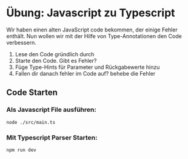# Übung: Javascript zu Typescript

Wir haben einen alten JavaScript code bekommen, der einige Fehler enthält.
Nun wollen wir mit der Hilfe von Type-Annotationen den Code verbessern.

1. Lese den Code gründlich durch
2. Starte den Code. Gibt es Fehler?
3. Füge Type-Hints für Parameter und Rückgabewerte hinzu
4. Fallen dir danach fehler im Code auf? behebe die Fehler

## Code Starten

### Als Javascript File ausführen:

`node ./src/main.ts`

### Mit Typescript Parser Starten:

`npm run dev`
